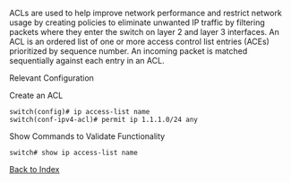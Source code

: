 
ACLs are used to help improve network performance and restrict network usage by creating policies to eliminate unwanted IP traffic by filtering packets where they enter the switch on layer 2 and layer 3 interfaces. An ACL is an ordered list of one or more access control list entries (ACEs) prioritized by sequence number. An incoming packet is matched sequentially against each entry in an ACL.


Relevant Configuration

Create an ACL

```
switch(config)# ip access-list name
switch(conf-ipv4-acl)# permit ip 1.1.1.0/24 any
```

Show Commands to Validate Functionality

```
switch# show ip access-list name
```

[Back to Index](../index.md)

